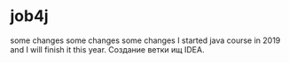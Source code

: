 # job4j
some changes
some changes
some changes
I started java course in 2019 and I will finish it this year.
Создание ветки ищ IDEA.